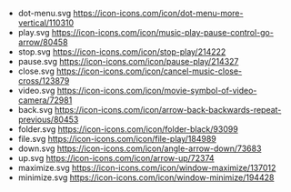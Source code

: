 * dot-menu.svg https://icon-icons.com/icon/dot-menu-more-vertical/110310
* play.svg https://icon-icons.com/icon/music-play-pause-control-go-arrow/80458
* stop.svg https://icon-icons.com/icon/stop-play/214222
* pause.svg https://icon-icons.com/icon/pause-play/214327
* close.svg https://icon-icons.com/icon/cancel-music-close-cross/123879
* video.svg https://icon-icons.com/icon/movie-symbol-of-video-camera/72981
* back.svg https://icon-icons.com/icon/arrow-back-backwards-repeat-previous/80453
* folder.svg https://icon-icons.com/icon/folder-black/93099
* file.svg https://icon-icons.com/icon/file-play/184989
* down.svg https://icon-icons.com/icon/angle-arrow-down/73683
* up.svg https://icon-icons.com/icon/arrow-up/72374
* maximize.svg https://icon-icons.com/icon/window-maximize/137012
* minimize.svg https://icon-icons.com/icon/window-minimize/194428